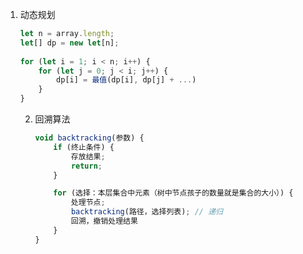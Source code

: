 1. 动态规划

   ```javascript
   let n = array.length;
   let[] dp = new let[n];
    
   for (let i = 1; i < n; i++) {
       for (let j = 0; j < i; j++) {
           dp[i] = 最值(dp[i], dp[j] + ...)
       }
   }
   ```


   2. 回溯算法

      ```javascript
      void backtracking(参数) {
          if (终止条件) {
              存放结果;
              return;
          }
      
          for (选择：本层集合中元素（树中节点孩子的数量就是集合的大小）) {
              处理节点;
              backtracking(路径，选择列表); // 递归
              回溯，撤销处理结果
          }
      }
      
      ```

      

